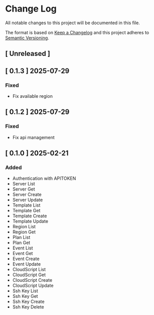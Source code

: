 # Change Log
All notable changes to this project will be documented in this file.

The format is based on [Keep a Changelog](http://keepachangelog.com/)
and this project adheres to [Semantic Versioning](http://semver.org/).

## [ Unreleased ]

## [ 0.1.3 ] 2025-07-29

### Fixed

- Fix available region

## [ 0.1.2 ] 2025-07-29

### Fixed

- Fix api management

## [ 0.1.0 ] 2025-02-21

### Added

- Authentication with APITOKEN
- Server List
- Server Get
- Server Create
- Server Update
- Template List
- Template Get
- Template Create
- Template Update
- Region List
- Region Get
- Plan List
- Plan Get
- Event List
- Event Get
- Event Create
- Event Update
- CloudScript List
- CloudScript Get
- CloudScript Create
- CloudScript Update
- Ssh Key List
- Ssh Key Get
- Ssh Key Create
- Ssh Key Delete
